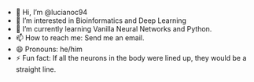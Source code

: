 - 👋 Hi, I’m @lucianoc94
- 👀 I’m interested in Bioinformatics and Deep Learning
- 🌱 I’m currently learning Vanilla Neural Networks and Python.
- 📫 How to reach me: Send me an email.
- 😄 Pronouns: he/him
- ⚡ Fun fact: If all the neurons in the body were lined up, they would be a straight line.


<!---
lucianoc94/lucianoc94 is a ✨ special ✨ repository because its `README.md` (this file) appears on your GitHub profile.
You can click the Preview link to take a look at your changes.
--->
